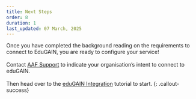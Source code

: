 ```yaml
---
title: Next Steps
order: 8
duration: 1
last_updated: 07 March, 2025
---
```


Once you have completed the background reading on the requirements to connect to EduGAIN, you are ready to configure your service!
<br>
<br>
Contact <a href="mailto:support@aaf.edu.au">AAF Support</a> to indicate your organisation’s intent to connect to eduGAIN.
<br>
<br>
Then head over to the [eduGAIN Integration](/edugain-integration/01-overview) tutorial to start.
{: .callout-success}
